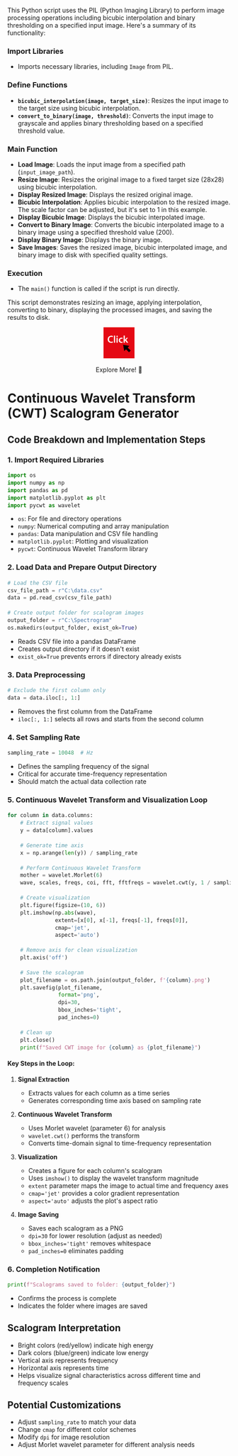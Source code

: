 This Python script uses the PIL (Python Imaging Library) to perform image processing operations including bicubic interpolation and binary thresholding on a specified input image. Here's a summary of its functionality:

### Import Libraries
- Imports necessary libraries, including `Image` from PIL.

### Define Functions
- **`bicubic_interpolation(image, target_size)`**: Resizes the input image to the target size using bicubic interpolation.
- **`convert_to_binary(image, threshold)`**: Converts the input image to grayscale and applies binary thresholding based on a specified threshold value.

### Main Function
- **Load Image**: Loads the input image from a specified path (`input_image_path`).
- **Resize Image**: Resizes the original image to a fixed target size (28x28) using bicubic interpolation.
- **Display Resized Image**: Displays the resized original image.
- **Bicubic Interpolation**: Applies bicubic interpolation to the resized image. The scale factor can be adjusted, but it's set to 1 in this example.
- **Display Bicubic Image**: Displays the bicubic interpolated image.
- **Convert to Binary Image**: Converts the bicubic interpolated image to a binary image using a specified threshold value (200).
- **Display Binary Image**: Displays the binary image.
- **Save Images**: Saves the resized image, bicubic interpolated image, and binary image to disk with specified quality settings.

### Execution
- The `main()` function is called if the script is run directly.

This script demonstrates resizing an image, applying interpolation, converting to binary, displaying the processed images, and saving the results to disk.

<div align="center">
  <a href="https://maazsalman.org/">
    <img width="70" src="click-svgrepo-com.svg" alt="gh" />
  </a>
  <p> Explore More! 🚀</p>
</div>



# Continuous Wavelet Transform (CWT) Scalogram Generator

## Code Breakdown and Implementation Steps

### 1. Import Required Libraries
```python
import os
import numpy as np
import pandas as pd
import matplotlib.pyplot as plt
import pycwt as wavelet
```
- `os`: For file and directory operations
- `numpy`: Numerical computing and array manipulation
- `pandas`: Data manipulation and CSV file handling
- `matplotlib.pyplot`: Plotting and visualization
- `pycwt`: Continuous Wavelet Transform library

### 2. Load Data and Prepare Output Directory
```python
# Load the CSV file
csv_file_path = r"C:\data.csv"
data = pd.read_csv(csv_file_path)

# Create output folder for scalogram images
output_folder = r"C:\Spectrogram"
os.makedirs(output_folder, exist_ok=True)
```
- Reads CSV file into a pandas DataFrame
- Creates output directory if it doesn't exist
- `exist_ok=True` prevents errors if directory already exists

### 3. Data Preprocessing
```python
# Exclude the first column only
data = data.iloc[:, 1:]
```
- Removes the first column from the DataFrame
- `iloc[:, 1:]` selects all rows and starts from the second column

### 4. Set Sampling Rate
```python
sampling_rate = 10048  # Hz
```
- Defines the sampling frequency of the signal
- Critical for accurate time-frequency representation
- Should match the actual data collection rate

### 5. Continuous Wavelet Transform and Visualization Loop
```python
for column in data.columns:
    # Extract signal values
    y = data[column].values
    
    # Generate time axis
    x = np.arange(len(y)) / sampling_rate
    
    # Perform Continuous Wavelet Transform
    mother = wavelet.Morlet(6)
    wave, scales, freqs, coi, fft, fftfreqs = wavelet.cwt(y, 1 / sampling_rate, wavelet=mother)
    
    # Create visualization
    plt.figure(figsize=(10, 6))
    plt.imshow(np.abs(wave), 
               extent=[x[0], x[-1], freqs[-1], freqs[0]], 
               cmap='jet', 
               aspect='auto')
    
    # Remove axis for clean visualization
    plt.axis('off')
    
    # Save the scalogram
    plot_filename = os.path.join(output_folder, f'{column}.png')
    plt.savefig(plot_filename,
                format='png',
                dpi=30,
                bbox_inches='tight',
                pad_inches=0)
    
    # Clean up
    plt.close()
    print(f"Saved CWT image for {column} as {plot_filename}")
```

#### Key Steps in the Loop:
1. **Signal Extraction**
   - Extracts values for each column as a time series
   - Generates corresponding time axis based on sampling rate

2. **Continuous Wavelet Transform**
   - Uses Morlet wavelet (parameter 6) for analysis
   - `wavelet.cwt()` performs the transform
   - Converts time-domain signal to time-frequency representation

3. **Visualization**
   - Creates a figure for each column's scalogram
   - Uses `imshow()` to display the wavelet transform magnitude
   - `extent` parameter maps the image to actual time and frequency axes
   - `cmap='jet'` provides a color gradient representation
   - `aspect='auto'` adjusts the plot's aspect ratio

4. **Image Saving**
   - Saves each scalogram as a PNG
   - `dpi=30` for lower resolution (adjust as needed)
   - `bbox_inches='tight'` removes whitespace
   - `pad_inches=0` eliminates padding

### 6. Completion Notification
```python
print(f"Scalograms saved to folder: {output_folder}")
```
- Confirms the process is complete
- Indicates the folder where images are saved

## Scalogram Interpretation
- Bright colors (red/yellow) indicate high energy
- Dark colors (blue/green) indicate low energy
- Vertical axis represents frequency
- Horizontal axis represents time
- Helps visualize signal characteristics across different time and frequency scales

## Potential Customizations
- Adjust `sampling_rate` to match your data
- Change `cmap` for different color schemes
- Modify `dpi` for image resolution
- Adjust Morlet wavelet parameter for different analysis needs
